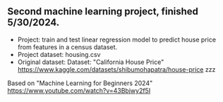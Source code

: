 ## Second machine learning project, finished 5/30/2024.
- Project: train and test linear regression model to predict house price from features in a census dataset.
- Project dataset: housing.csv
- Original dataset: Dataset: "California House Price" https://www.kaggle.com/datasets/shibumohapatra/house-price
zzz













Based on "Machine Learning for Beginners 2024" https://www.youtube.com/watch?v=43Bbjwy2f5I



